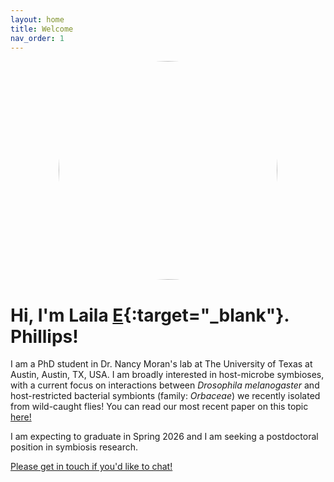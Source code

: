 ```yaml
---
layout: home
title: Welcome
nav_order: 1
---
```

<img src="{{ 'assets/headshot_071525_sm.png' | relative_url }}" alt="Headshot" width="350" height="350" style="border-radius: 50%; display: block; margin: 0 auto 1em;" />

# Hi, I'm Laila [E](https://www.youtube.com/watch?v=jsl3IBAsEH4){:target="_blank"}. Phillips!

I am a PhD student in Dr. Nancy Moran's lab at The University of Texas at Austin, Austin, TX, USA.
I am broadly interested in host-microbe symbioses, with a current focus on interactions between _Drosophila melanogaster_ and host-restricted bacterial symbionts (family: _Orbaceae_) we recently isolated from wild-caught flies! You can read our most recent paper on this topic [here!](https://doi.org/10.1099/ijsem.0.006516)

I am expecting to graduate in Spring 2026 and I am seeking a postdoctoral position in symbiosis research.  

[Please get in touch if you'd like to chat!](mailto:lphillips@utexas.edu) 

